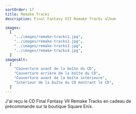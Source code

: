 ```yaml
---
sortOrder: 17
title: Remake Tracks
description: Final Fantasy VII Remake Tracks album

images:
  [
    "../images/remake-tracks1.jpg",
    "../images/remake-tracks2.jpg",
    "../images/remake-tracks3.jpg",
    "../images/remake-tracks4.jpg",
  ]
imagesAlt:
  [
    "Couverture avant de la boîte du CD",
    "Couverture arrière de la boîte du CD",
    "Couverture avant de la boîte intérieure",
    "Intérieur de la boîte du CD montrant le CD",
  ]
---
```


J'ai reçu le CD Final Fantasy VII Remake Tracks en cadeau de précommande sur la boutique Square Enix.
